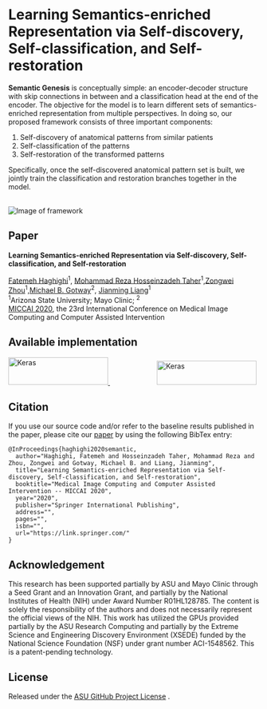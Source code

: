 # Learning Semantics-enriched Representation via Self-discovery, Self-classification, and Self-restoration

<b>Semantic Genesis</b> is conceptually simple: an encoder-decoder structure with skip connections in between and a classification head at the end of the encoder. The objective for the model is to learn different sets of semantics-enriched representation from multiple perspectives. In doing so, our proposed framework consists of three important components: 
1. Self-discovery of anatomical patterns from similar patients
1. Self-classification of the patterns
1. Self-restoration of the transformed patterns

Specifically, once the self-discovered anatomical pattern set is built, we jointly train the classification and restoration branches together in the model.

\
![Image of framework](https://github.com/fhaghighi/SemanticGenesis/blob/master/images/framework.png)


## Paper
<b>Learning Semantics-enriched Representation via Self-discovery, Self-classification, and Self-restoration</b> <br/>

[Fatemeh Haghighi](https://github.com/mrht27200/test_SG)<sup>1</sup>, [Mohammad Reza Hosseinzadeh Taher](https://github.com/mrht27200/test_SG)<sup>1</sup>,[Zongwei Zhou](https://github.com/MrGiovanni)<sup>1</sup>,[Michael B. Gotway](https://www.mayoclinic.org/biographies/gotway-michael-b-m-d/bio-20055566)<sup>2</sup>, [Jianming Liang](https://chs.asu.edu/jianming-liang)<sup>1</sup><br/>
<sup>1</sup>Arizona State University; </sup>Mayo Clinic; <sup>2</sup><br/>
[MICCAI 2020](https://www.miccai2020.org/), the 23rd International Conference on Medical Image Computing and Computer Assisted Intervention

## Available implementation
<a href="https://keras.io/" target="_blank">
<img alt="Keras" src="https://github.com/fhaghighi/SemanticGenesis/blob/master/images/keras_logo.png" width="200" height="55"> </a> &nbsp;&nbsp;&nbsp;&nbsp;&nbsp;&nbsp;&nbsp;&nbsp;&nbsp;&nbsp;&nbsp;&nbsp;&nbsp;&nbsp;&nbsp;&nbsp;&nbsp;&nbsp;&nbsp;&nbsp;&nbsp;&nbsp;&nbsp;&nbsp;<a href="https://pytorch.org/" target="_blank"><img alt="Keras" src="https://github.com/fhaghighi/SemanticGenesis/blob/master/images/pytorch_logo.png" width="200" height="48"></a>  

## Citation
If you use our source code and/or refer to the baseline results published in the paper, please cite our [paper](https://github.com/mrht27200/test_SG/) by using the following BibTex entry:
```
@InProceedings{haghighi2020semantic,
  author="Haghighi, Fatemeh and Hosseinzadeh Taher, Mohammad Reza and Zhou, Zongwei and Gotway, Michael B. and Liang, Jianming",
  title="Learning Semantics-enriched Representation via Self-discovery, Self-classification, and Self-restoration",
  booktitle="Medical Image Computing and Computer Assisted Intervention -- MICCAI 2020",
  year="2020",
  publisher="Springer International Publishing",
  address="",
  pages="",
  isbn="",
  url="https://link.springer.com/"
}
```

## Acknowledgement
This research has been supported partially by ASU and Mayo Clinic through a Seed Grant and an Innovation Grant, and partially by the National Institutes of Health (NIH) under Award Number R01HL128785. The content is solely the responsibility of the authors and does not necessarily represent the official views of the NIH. This work has utilized the GPUs provided partially by the ASU Research Computing and partially by the Extreme Science and Engineering Discovery Environment (XSEDE) funded by the National Science Foundation (NSF) under grant number ACI-1548562. This is a patent-pending technology.

## License

Released under the [ASU GitHub Project License](https://github.com/mrht27200/test_SG/blob/master/LICENSE) .
